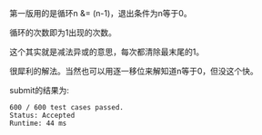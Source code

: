 第一版用的是循环n &= (n-1)，退出条件为n等于0。

循环的次数即为1出现的次数。

这个其实就是减法异或的意思，每次都清除最末尾的1。

很犀利的解法。当然也可以用逐一移位来解知道n等于0，但没这个快。

submit的结果为:
```
600 / 600 test cases passed.
Status: Accepted
Runtime: 44 ms
```
